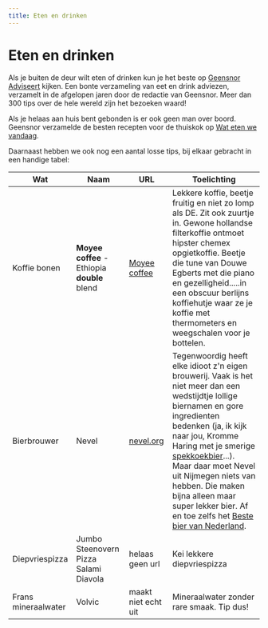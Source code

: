 ```yaml
---
title: Eten en drinken
---
```


# Eten en drinken

Als je buiten de deur wilt eten of drinken kun je het beste op [Geensnor Adviseert](https://digitaletuin.netlify.app/docs/hotspots.html) kijken. Een bonte verzameling van eet en drink adviezen, verzamelt in de afgelopen jaren door de redactie van Geensnor. Meer dan 300 tips over de hele wereld zijn het bezoeken waard!

Als je helaas aan huis bent gebonden is er ook geen man over boord. Geensnor verzamelde de besten recepten voor de thuiskok op [Wat eten we vandaag](https://geensnor.nl/watetenwevandaag/).

Daarnaast hebben we ook nog een aantal losse tips, bij elkaar gebracht in een handige tabel:

| Wat          | Naam       | URL        | Toelichting             |
| ------------ | ---------- | ---------- | ----------------------- |
| Koffie bonen | **Moyee coffee** - Ethiopia **double** blend | [Moyee coffee](https://www.moyeecoffee.com) | Lekkere koffie, beetje fruitig en niet zo lomp als DE. Zit ook zuurtje in. Gewone hollandse filterkoffie ontmoet hipster chemex opgietkoffie. Beetje die tune van Douwe Egberts met die piano en gezelligheid.....in een obscuur berlijns koffiehutje waar ze je koffie met thermometers en weegschalen voor je bottelen. |
|Bierbrouwer|Nevel|[nevel.org](https://nevel.org)|Tegenwoordig heeft elke idioot z'n eigen brouwerij. Vaak is het niet meer dan een wedstijdtje lollige biernamen en gore ingredienten bedenken (ja, ik kijk naar jou, Kromme Haring met je smerige [spekkoekbier](https://untappd.com/b/de-kromme-haring-ikan-ikan/2420270)...). Maar daar moet Nevel uit Nijmegen niets van hebben. Die maken bijna alleen maar super lekker bier. Af en toe zelfs het [Beste bier van Nederland](https://www.gelderlander.nl/nijmegen/mattias-maakte-met-zijn-brouwerij-het-beste-bier-van-nederland-verrast-dat-de-jury-voor-dit-niche-product-koos~ab658501/).|
|Diepvriespizza|Jumbo Steenovern Pizza Salami Diavola| helaas geen url | Kei lekkere diepvriespizza|
|Frans mineraalwater|Volvic|maakt niet echt uit|Mineraalwater zonder rare smaak. Tip dus!|
